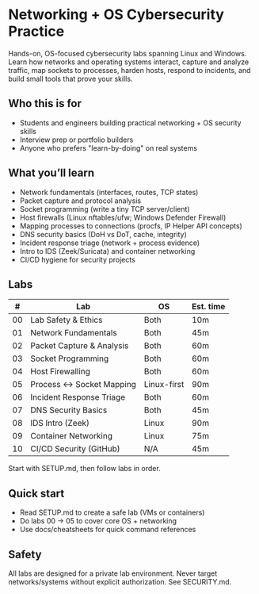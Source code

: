 # Networking + OS Cybersecurity Practice

Hands-on, OS-focused cybersecurity labs spanning Linux and Windows. Learn how networks and operating systems interact, capture and analyze traffic, map sockets to processes, harden hosts, respond to incidents, and build small tools that prove your skills.

## Who this is for
- Students and engineers building practical networking + OS security skills
- Interview prep or portfolio builders
- Anyone who prefers "learn-by-doing" on real systems

## What you’ll learn
- Network fundamentals (interfaces, routes, TCP states)
- Packet capture and protocol analysis
- Socket programming (write a tiny TCP server/client)
- Host firewalls (Linux nftables/ufw; Windows Defender Firewall)
- Mapping processes to connections (procfs, IP Helper API concepts)
- DNS security basics (DoH vs DoT, cache, integrity)
- Incident response triage (network + process evidence)
- Intro to IDS (Zeek/Suricata) and container networking
- CI/CD hygiene for security projects

## Labs
| # | Lab | OS | Est. time |
|---|-----|----|-----------|
| 00 | Lab Safety & Ethics | Both | 10m |
| 01 | Network Fundamentals | Both | 45m |
| 02 | Packet Capture & Analysis | Both | 60m |
| 03 | Socket Programming | Both | 60m |
| 04 | Host Firewalling | Both | 60m |
| 05 | Process ↔ Socket Mapping | Linux-first | 90m |
| 06 | Incident Response Triage | Both | 60m |
| 07 | DNS Security Basics | Both | 45m |
| 08 | IDS Intro (Zeek) | Linux | 90m |
| 09 | Container Networking | Linux | 75m |
| 10 | CI/CD Security (GitHub) | N/A | 45m |

Start with SETUP.md, then follow labs in order.

## Quick start
- Read SETUP.md to create a safe lab (VMs or containers)
- Do labs 00 → 05 to cover core OS + networking
- Use docs/cheatsheets for quick command references

## Safety
All labs are designed for a private lab environment. Never target networks/systems without explicit authorization. See SECURITY.md.
